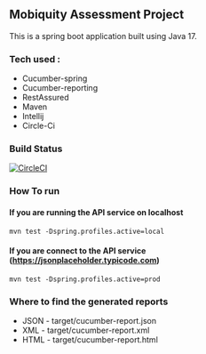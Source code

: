 ## Mobiquity Assessment Project

This is a spring boot application built using Java 17.
### Tech used :
* Cucumber-spring
* Cucumber-reporting
* RestAssured
* Maven
* Intellij
* Circle-Ci

### Build Status
[![CircleCI](https://dl.circleci.com/status-badge/img/gh/smtyashe/mobiquity/tree/master.svg?style=svg)](https://dl.circleci.com/status-badge/redirect/gh/smtyashe/mobiquity/tree/master)

### How To run
#### If you are running the API service on localhost
`mvn test -Dspring.profiles.active=local`

#### If you are connect to the API service (https://jsonplaceholder.typicode.com)
`mvn test -Dspring.profiles.active=prod`

### Where to find the generated reports
* JSON - target/cucumber-report.json
* XML - target/cucumber-report.xml
* HTML - target/cucumber-report.html
